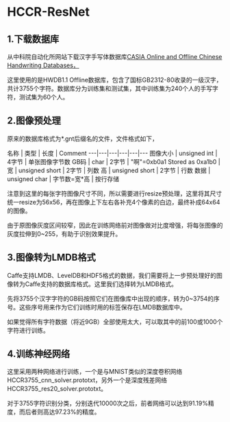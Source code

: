 # HCCR-ResNet

## 1.下载数据库

从中科院自动化所网站下载汉字手写体数据库[CASIA Online and Offline Chinese Handwriting Databases，](http://www.nlpr.ia.ac.cn/databases/handwriting/Download.html/)

这里使用的是HWDB1.1 Offline数据库，包含了国标GB2312-80收录的一级汉字，共计3755个字符。数据库分为训练集和测试集，其中训练集为240个人的手写字符，测试集为60个人。

## 2.图像预处理

原来的数据库格式为*.gnt后缀名的文件，文件格式如下，

名称 | 类型 | 长度 | Comment
---|---|---|---|---|---
图像大小 | unsigned int | 4字节 | 单张图像字节数
GB码 | char | 2字节 | "啊"=0xb0a1 Stored as 0xa1b0 |
宽 | unsigned short | 2字节 | 列数
高 | unsigned short | 2字节 | 行数
数据 | unsigned char | 字节数=宽*高 | 按行存储

注意到这里的每张字符图像尺寸不同，所以需要进行resize预处理，这里将其尺寸统一resize为56x56，再在图像上下左右各补充4个像素的白边，最终补成64x64的图像。

由于原图像灰度区间较窄，因此在训练网络前对图像做对比度增强，将每张图像的灰度拉伸到0~255，有助于识别效果提升。

## 3.图像转为LMDB格式

Caffe支持LMDB、LevelDB和HDF5格式的数据，我们需要将上一步预处理好的图像转为Caffe支持的数据库格式。这里我们选择转为LMDB格式。

先将3755个汉字字符的GB码按照它们在图像库中出现的顺序，转为0~3754的序号。这些序号用来作为它们训练时用的标签保存在LMDB数据库中。

如果觉得所有字符数据（将近9GB）全部使用太大，可以取其中的前100或1000个字符进行训练。

## 4.训练神经网络

这里采用两种网络进行训练，一个是与MNIST类似的深度卷积网络HCCR3755_cnn_solver.prototxt，另外一个是深度残差网络HCCR3755_res20_solver.prototxt。

对于3755字符识别分类，分别迭代10000次之后，前者网络可以达到91.19%精度，而后者则高达97.23%的精度。
